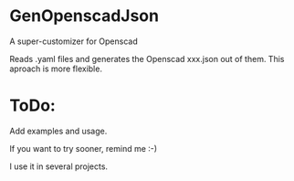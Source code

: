 # GenOpenscadJson
A super-customizer for Openscad

Reads .yaml files and generates the Openscad xxx.json out of them.
This aproach is more flexible.

# ToDo:
Add examples and usage.

If you want to try sooner, remind me :-)

I use it in several projects.

